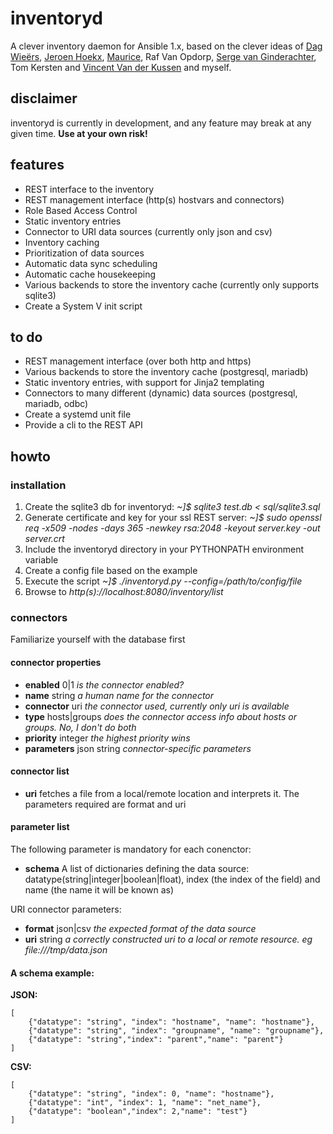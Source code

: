 # inventoryd
A clever inventory daemon for Ansible 1.x, based on the clever ideas of [Dag Wieërs](https://github.com/dagwieers), [Jeroen Hoekx](https://github.com/jhoekx), [Maurice](https://github.com/mho), Raf Van Opdorp, [Serge van Ginderachter](https://github.com/srvg), Tom Kersten and [Vincent Van der Kussen](https://github.com/vincentvdk) and myself.
## disclaimer
inventoryd is currently in development, and any feature may break at any given time.
**Use at your own risk!**
## features
+ REST interface to the inventory
+ REST management interface (http(s) hostvars and connectors)
+ Role Based Access Control
+ Static inventory entries
+ Connector to URI data sources (currently only json and csv)
+ Inventory caching
+ Prioritization of data sources
+ Automatic data sync scheduling
+ Automatic cache housekeeping
+ Various backends to store the inventory cache (currently only supports sqlite3)
+ Create a System V init script

## to do
+ REST management interface (over both http and https)
+ Various backends to store the inventory cache (postgresql, mariadb)
+ Static inventory entries, with support for Jinja2 templating
+ Connectors to many different (dynamic) data sources (postgresql, mariadb, odbc)
+ Create a systemd unit file
+ Provide a cli to the REST API

## howto
### installation
1. Create the sqlite3 db for inventoryd: *~]$ sqlite3 test.db < sql/sqlite3.sql*
2. Generate certificate and key for your ssl REST server: *~]$ sudo openssl req -x509 -nodes -days 365 -newkey rsa:2048 -keyout server.key -out server.crt*
3. Include the inventoryd directory in your PYTHONPATH environment variable
4. Create a config file based on the example
5. Execute the script *~]$ ./inventoryd.py --config=/path/to/config/file*
6. Browse to *http(s)://localhost:8080/inventory/list*

### connectors
Familiarize yourself with the database first

#### connector properties
- **enabled** 0|1 *is the connector enabled?*
- **name** string *a human name for the connector*
- **connector** uri *the connector used, currently only uri is available*
- **type** hosts|groups *does the connector access info about hosts or groups. No, I don't do both*
- **priority** integer *the highest priority wins*
- **parameters** json string *connector-specific parameters*

#### connector list
- **uri** fetches a file from a local/remote location and interprets it. The parameters required are format and uri

#### parameter list
The following parameter is mandatory for each conenctor:
- **schema** A list of dictionaries defining the data source: datatype(string|integer|boolean|float), index (the index of the field) and name (the name it will be known as)

URI connector parameters:
- **format** json|csv *the expected format of the data source* 
- **uri** string *a correctly constructed uri to a local or remote resource. eg file:///tmp/data.json*

#### A schema example:
**JSON:**

    [
        {"datatype": "string", "index": "hostname", "name": "hostname"},
        {"datatype": "string", "index": "groupname", "name": "groupname"},
        {"datatype": "string","index": "parent","name": "parent"}
    ]
**CSV:**

    [
        {"datatype": "string", "index": 0, "name": "hostname"},
        {"datatype": "int", "index": 1, "name": "net_name"},
        {"datatype": "boolean","index": 2,"name": "test"}
    ]
